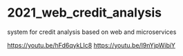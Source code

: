 # 2021_web_credit_analysis
system for credit analysis based on web and microservices

https://youtu.be/hFd6qykLIc8
https://youtu.be/l9nYjpWibiY
